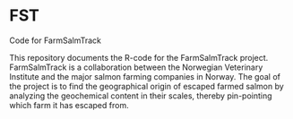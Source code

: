 # FST
Code for FarmSalmTrack

This repository documents the R-code for the FarmSalmTrack project. FarmSalmTrack is a collaboration between the Norwegian Veterinary Institute and the major salmon farming companies in Norway. The goal of the project is to find the geographical origin of escaped farmed salmon by analyzing the geochemical content in their scales, thereby pin-pointing which farm it has escaped from. 
